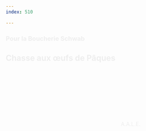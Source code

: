 ```yaml
---
index: 510

---
```

<section class="slide-bottom"> 
    <span class="background" style="background-image:url('assets/images/oeufs02.jpg')"></span>
    <!--.wrap = container (width: 90%) -->
    <div class="wrap">
    <div class="content-right" style="color:#eee">
        <h3 class="text-context">Pour la Boucherie Schwab</h3>
        <h1 class="text-data text-shadow">Chasse aux œufs de Pâques</h1>
        <figcaption><svg class="fa-camera"><use xlink:href="#fa-camera"></use></svg>&nbsp;A.A.L.E.</figcaption>
     </div>            
    </div>
   <!-- .end .wrap -->
</section>